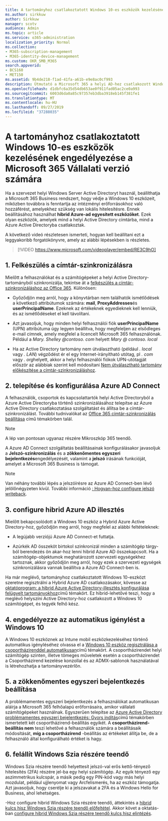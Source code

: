 ```yaml
---
title: A tartományhoz csatlakoztatott Windows 10-es eszközök kezelésének engedélyezése a Microsoft 365 Vállalati verzió számára
ms.author: sirkkuw
author: Sirkkuw
manager: scotv
audience: Admin
ms.topic: article
ms.service: o365-administration
localization_priority: Normal
ms.collection:
- M365-subscription-management
- M365-identity-device-management
ms.custom: OKR_SMB_M365
search.appverid:
- BCS160
- MET150
ms.assetid: 9b4de218-f1ad-41fa-a61b-e9e8ac0cf993
description: Útmutató a Microsoft 365 a helyi AD-hez csatlakozott Windows 10-eszközök védelmének engedélyezéséhez.
ms.openlocfilehash: d1dbfc6a35d54db653ae0f911fad05ac2ce0a993
ms.sourcegitcommit: 6003d6da0a85c97357eb3dba3918eb145f381fe1
ms.translationtype: MT
ms.contentlocale: hu-HU
ms.lasthandoff: 09/27/2019
ms.locfileid: "37288035"
---
```

# <a name="enable-domain-joined-windows-10-devices-to-be-managed-by-microsoft-365-business"></a>A tartományhoz csatlakoztatott Windows 10-es eszközök kezelésének engedélyezése a Microsoft 365 Vállalati verzió számára

Ha a szervezet helyi Windows Server Active Directoryt használ, beállíthatja a Microsoft 365 Business rendszert, hogy védje a Windows 10 eszközeit, miközben továbbra is fenntartja az intézményi erőforrásokhoz való hozzáférést, amelyekhez szükség van lokális hitelesítésre.
Ennek beállításához használhat **hibrid Azure-ad egyesített eszközöket**. Ezek olyan eszközök, amelyek mind a helyi Active Directory címtárba, mind a Azure Active Directoryba csatlakoztak.

A következő videó részletesen ismerteti, hogyan kell beállítani ezt a leggyakoribb forgatókönyvre, amely az alábbi lépésekben is részletes.

> [!VIDEO https://www.microsoft.com/videoplayer/embed/RE3C9hO]
  

## <a name="1-prepare-for-directory-synchronization"></a>1. Felkészülés a címtár-szinkronizálásra 

Mielőtt a felhasználókat és a számítógépeket a helyi Active Directory-tartományból szinkronizálja, tekintse át a [felkészülés a címtár-szinkronizáláshoz az Office 365](https://docs.microsoft.com/office365/enterprise/prepare-for-directory-synchronization). Különösen:

   - Győződjön meg arról, hogy a könyvtárban nem találhatók ismétlődések a következő attribútumok számára: **mail**, **ProxyAddresses**és **userPrincipalName**. Ezeknek az értékeknek egyedieknek kell lenniük, és az ismétlődéseket el kell távolítani.
   
   - Azt javasoljuk, hogy minden helyi felhasználói fiók **userPrincipalName** (UPN) attribútuma úgy legyen beállítva, hogy megfeleljen az elsődleges e-mail címnek, amely megfelel a licencelt Microsoft 365 felhasználónak. Például a *Mary. Shelley @<span>contoso.<span> com* helyett *Mary @ contoso. local*
   
   - Ha az Active Directory tartomány nem útválasztható (például *. local* vagy *. LAN*) végződést ér el egy Internet-irányítható utótag, pl *. com* vagy *. org*helyett, akkor a helyi felhasználói fiókok UPN-utótagját először az alábbiak szerint kell módosítani [Nem útválasztható tartomány előkészítése a címtár-szinkronizáláshoz](https://docs.microsoft.com/office365/enterprise/prepare-a-non-routable-domain-for-directory-synchronization). 

## <a name="2-install-and-configure-azure-ad-connect"></a>2. telepítése és konfigurálása Azure AD Connect

A felhasználók, csoportok és kapcsolattartók helyi Active Directoryból a Azure Active Directoryba történő szinkronizálásához telepítse az Azure Active Directory csatlakoztatása szolgáltatást és állítsa be a címtár-szinkronizálást. További tudnivalókat az [Office 365 címtár-szinkronizálás beállítása](https://support.office.com/article/1b3b5318-6977-42ed-b5c7-96fa74b08846) című témakörben talál.

> [!NOTE]
> A lép van pontosan ugyanaz részére Mikroszkóp 365 teendő. 

A Azure AD Connect szolgáltatás beállításainak konfigurálásakor javasoljuk a **Jelszó-szinkronizálás** és a **zökkenőmentes egyszeri bejelentkezés**engedélyezését, valamint a **jelszó** írásának funkcióját, amelyet a Microsoft 365 Business is támogat.

> [!NOTE]
> Van néhány további lépés a jelszóírésre az Azure AD Connect-ben lévő jelölőnégyzeten kívül. További információ [: Hogyan-hoz configure jelszó writeback](https://docs.microsoft.com/azure/active-directory/authentication/howto-sspr-writeback). 

## <a name="3-configure-hybrid-azure-ad-join"></a>3. configure hibrid Azure AD illesztés

Mielőtt bekapcsolódott a Windows 10 eszköz a Hybrid Azure Active Directory-hoz, győződjön meg arról, hogy megfelel az alábbi feltételeknek:

   - A legújabb verziójú Azure AD Connect-et futtatja.

   - Azúrkék AD összeköt birtokol szinkronizál minden a számítógép tárgy-ból berendezés ön akar-hoz lenni hibrid Azure AD összekapcsolt. Ha a számítógép-objektumok meghatározott szervezeti egységekhez tartoznak, akkor győződjön meg arról, hogy ezek a szervezeti egységek szinkronizálásra vannak beállítva a Azure AD Connect-ben is.

Ha már meglévő, tartományhoz csatlakoztatott Windows 10-eszközt szeretne regisztrálni a Hybrid Azure AD csatlakozásakor, kövesse az [oktatóprogram: a hibrid Azure Active Directory-illesztés konfigurálása felügyelt tartományokhoz](https://docs.microsoft.com/azure/active-directory/devices/hybrid-azuread-join-managed-domains#configure-hybrid-azure-ad-join)című témakört. Ez hibrid-lehetővé teszi, hogy a meglévő helyszíni Active Directory-hoz csatlakozott a Windows 10 számítógépet, és tegyék felhő kész.
    
## <a name="4-enable-automatic-enrollment-for-windows-10"></a>4. engedélyezze az automatikus igénylést a Windows 10

 A Windows 10 eszköznek az Intune mobil eszközkezeléséhez történő automatikus igényléséhez olvassa el a [Windows 10 eszköz regisztrálása a csoportházirenddel automatikusan](https://docs.microsoft.com/windows/client-management/mdm/enroll-a-windows-10-device-automatically-using-group-policy)című témakört. A csoportházirendet helyi számítógép szinten, illetve tömeges műveletek esetén a csoportházirendet a Csoportházirend kezelése konzollal és az ADMX-sablonok használatával is létrehozhatja a tartományvezérlőn.

## <a name="5-configure-seamless-single-sign-on"></a>5. a zökkenőmentes egyszeri bejelentkezés beállítása

  A problémamentes egyszeri bejelentkezés a felhasználókat automatikusan aláírja a Microsoft 365 felhőalapú erőforrásaira, amikor vállalati számítógépeket használnak. Egyszerűen telepítse az [Azure Active Directory problémamentes egyszeri bejelentkezés: Gyors indítás](https://docs.microsoft.com/azure/active-directory/hybrid/how-to-connect-sso-quick-start#step-2-enable-the-feature)című témakörben ismertetett két csoportházirend-beállítás egyikét. A **csoportházirend-beállítás nem** teszi lehetővé a felhasználók számára a beállításaik módosítását, **míg a csoportházirend** -beállítás az értékeket állítja be, de a felhasználó által konfigurálható értéket is hagy.

## <a name="6-set-up-windows-hello-for-business"></a>6. felállít Windows Szia részére teendő

 Windows Szia részére teendő helyettesít jelszó-val erős kettő-tényező hitelesítés (2FA) részére jel-ba egy helyi számítógép. Az egyik tényező egy aszimmetrikus kulcspár, a másik pedig egy PIN-kód vagy más helyi mozdulat, például ujjlenyomat vagy Arcfelismerés, ha az eszköz támogatja. Azt javasoljuk, hogy cserélje ki a jelszavakat a 2FA és a Windows Hello for Business, ahol lehetséges.

-Hoz configure hibrid Windows Szia részére teendő, áttekintés a [hibrid kulcs hisz Windows Szia részére teendő előfeltétel](https://docs.microsoft.com/windows/security/identity-protection/hello-for-business/hello-hybrid-key-trust-prereqs). Akkor követ a oktatás-ban [configure hibrid Windows Szia részére teendő kulcs hisz elintézés](https://docs.microsoft.com/windows/security/identity-protection/hello-for-business/hello-hybrid-key-whfb-settings). 
